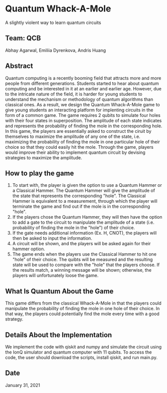 # Quantum Whack-A-Mole
A slightly violent way to learn quantum circuits
## Team: QCB
Abhay Agarwal, Emiliia Dyrenkova, Andris Huang
## Abstract
Quantum computing is a recently booming field that attracts more and more people from different generations. Students started to hear about quantum computing and be interested in it at an earlier and earlier age. However, due to the intricate nature of the field, it is harder for young students to understand the mechanism or methodology of quantum algorithms than classical ones. As a result, we design the Quantum Whack-A-Mole game to give young students an interacting platform for implenting circuits in the form of a common game. The game requires 2 qubits to simulate four holes with their four states in superposition. The amplitude of each state indicates and represents the probability of finding the mole in the corresponding hole. In this game, the players are essentially asked to construct the ciruit by themselves to maximize the amplitude of any one of the state, i.e. maximizing the probability of finding the mole in one particular hole of their choice so that they could easily hit the mole. Through the game, players would improve their ability to implement quantum circuit by devising strategies to maximize the amplitude.

## How to play the game
1. To start with, the player is given the option to use a Quantum Hammer or a Classical Hammer. The Quantum Hammer will give the amplitude of the state that represents the corresponding "hole". The Classical Hammer is equivalent to a measurement, through which the player will terminate the game and find out if the mole is in the corresponding "hole".
2. If the players chose the Quantum Hammer, they will then have the option to add a gate to the circuit to manipulate the amplitude of a state (i.e. probability of finding the mole in the "hole") of their choice.
3. If the gate needs additional information (Ex. H, CNOT), the players will then be asked to input the information.
4. A circuit will be shown, and the players will be asked again for their hammer option.
5. The game ends when the players use the Classical Hammer to hit one "hole" of their choice. The quibts will be measured and the resulting state will be used to compare with the "hole" that the players choose. If the results match, a winning message will be shown; otherwise, the players will unfortunately loose the game.

## What Is Quantum About the Game
This game differs from the classical Whack-A-Mole in that the players could manipulate the probability of finding the mole in one hole of their choice. In that way, the players could potentially find the mole every time with a good strategy.

## Details About the Implementation
We implement the code with qiskit and numpy and simulate the circuit using the IonQ simulator and quantum computer with 11 qubits. To access the code, the user should download the scripts, install qiskit, and run main.py.
## Date
January 31, 2021
